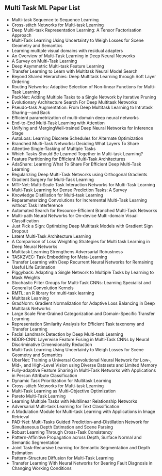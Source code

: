 <h2>Multi Task ML Paper List </h2>



<ul>

                             

 <li><a target="_blank" href="https://github.com/manjunath5496/Multi-Task-ML-Paper-List/blob/master/mult(1).pdf" style="text-decoration:none;">
Multi-task Sequence to Sequence Learning</a></li>

 <li><a target="_blank" href="https://github.com/manjunath5496/Multi-Task-ML-Paper-List/blob/master/mult(2).pdf" style="text-decoration:none;">Cross-stitch Networks for Multi-task Learning</a></li>

<li><a target="_blank" href="https://github.com/manjunath5496/Multi-Task-ML-Paper-List/blob/master/mult(3).pdf" style="text-decoration:none;">Deep Multi-task Representation Learning: A Tensor Factorisation Approach</a></li>
 <li><a target="_blank" href="https://github.com/manjunath5496/Multi-Task-ML-Paper-List/blob/master/mult(4).pdf" style="text-decoration:none;">Multi-Task Learning Using Uncertainty to Weigh Losses for Scene Geometry and Semantics</a></li>                              
<li><a target="_blank" href="https://github.com/manjunath5496/Multi-Task-ML-Paper-List/blob/master/mult(5).pdf" style="text-decoration:none;">Learning multiple visual domains with residual adapters</a></li>
<li><a target="_blank" href="https://github.com/manjunath5496/Multi-Task-ML-Paper-List/blob/master/mult(6).pdf" style="text-decoration:none;">An Overview of Multi-Task Learning
in Deep Neural Networks</a></li>
 <li><a target="_blank" href="https://github.com/manjunath5496/Multi-Task-ML-Paper-List/blob/master/mult(7).pdf" style="text-decoration:none;">A Survey on Multi-Task Learning</a></li>

 <li><a target="_blank" href="https://github.com/manjunath5496/Multi-Task-ML-Paper-List/blob/master/mult(8).pdf" style="text-decoration:none;"> Deep Asymmetric Multi-task Feature Learning </a></li>
   <li><a target="_blank" href="https://github.com/manjunath5496/Multi-Task-ML-Paper-List/blob/master/mult(9).pdf" style="text-decoration:none;">Transfer Learning to Learn with Multitask Neural Model Search</a></li>
  
   
 <li><a target="_blank" href="https://github.com/manjunath5496/Multi-Task-ML-Paper-List/blob/master/mult(10).pdf" style="text-decoration:none;">Beyond Shared Hierarchies: Deep Multitask Learning through Soft Layer Ordering</a></li>                              
<li><a target="_blank" href="https://github.com/manjunath5496/Multi-Task-ML-Paper-List/blob/master/mult(11).pdf" style="text-decoration:none;">Routing Networks: Adaptive Selection of Non-linear Functions for Multi-Task Learning</a></li>
<li><a target="_blank" href="https://github.com/manjunath5496/Multi-Task-ML-Paper-List/blob/master/mult(12).pdf" style="text-decoration:none;">PackNet: Adding Multiple Tasks to a Single Network by Iterative Pruning</a></li>
<li><a target="_blank" href="https://github.com/manjunath5496/Multi-Task-ML-Paper-List/blob/master/mult(13).pdf" style="text-decoration:none;">Evolutionary Architecture Search For Deep Multitask Networks</a></li>

<li><a target="_blank" href="https://github.com/manjunath5496/Multi-Task-ML-Paper-List/blob/master/mult(14).pdf" style="text-decoration:none;">Pseudo-task Augmentation: From Deep Multitask Learning to Intratask Sharing—and Back</a></li>
                              
<li><a target="_blank" href="https://github.com/manjunath5496/Multi-Task-ML-Paper-List/blob/master/mult(15).pdf" style="text-decoration:none;">Efficient parametrization of multi-domain deep neural networks</a></li>

<li><a target="_blank" href="https://github.com/manjunath5496/Multi-Task-ML-Paper-List/blob/master/mult(16).pdf" style="text-decoration:none;">End-to-End Multi-Task Learning with Attention</a></li>

  <li><a target="_blank" href="https://github.com/manjunath5496/Multi-Task-ML-Paper-List/blob/master/mult(17).pdf" style="text-decoration:none;">Unifying and MergingWell-trained Deep Neural Networks for Inference Stage</a></li>   
  
<li><a target="_blank" href="https://github.com/manjunath5496/Multi-Task-ML-Paper-List/blob/master/mult(18).pdf" style="text-decoration:none;">AutoLoss: Learning Discrete Schedules for Alternate Optimization</a></li> 

  
<li><a target="_blank" href="https://github.com/manjunath5496/Multi-Task-ML-Paper-List/blob/master/mult(19).pdf" style="text-decoration:none;">Branched Multi-Task Networks:
Deciding What Layers To Share</a></li> 

<li><a target="_blank" href="https://github.com/manjunath5496/Multi-Task-ML-Paper-List/blob/master/mult(20).pdf" style="text-decoration:none;">Attentive Single-Tasking of Multiple Tasks</a></li>

<li><a target="_blank" href="https://github.com/manjunath5496/Multi-Task-ML-Paper-List/blob/master/mult(21).pdf" style="text-decoration:none;">Which Tasks Should Be Learned Together in Multi-task Learning?</a></li>
<li><a target="_blank" href="https://github.com/manjunath5496/Multi-Task-ML-Paper-List/blob/master/mult(22).pdf" style="text-decoration:none;">Feature Partitioning for Efficient Multi-Task Architectures</a></li> 
 <li><a target="_blank" href="https://github.com/manjunath5496/Multi-Task-ML-Paper-List/blob/master/mult(23).pdf" style="text-decoration:none;">AdaShare: Learning What To Share For Efficient Deep Multi-Task Learning</a></li> 
 

   <li><a target="_blank" href="https://github.com/manjunath5496/Multi-Task-ML-Paper-List/blob/master/mult(24).pdf" style="text-decoration:none;">Regularizing Deep Multi-Task Networks using Orthogonal Gradients</a></li>
 
   <li><a target="_blank" href="https://github.com/manjunath5496/Multi-Task-ML-Paper-List/blob/master/mult(25).pdf" style="text-decoration:none;">Gradient Surgery for Multi-Task Learning</a></li>                              
 <li><a target="_blank" href="https://github.com/manjunath5496/Multi-Task-ML-Paper-List/blob/master/mult(26).pdf" style="text-decoration:none;">MTI-Net: Multi-Scale Task Interaction Networks for Multi-Task Learning</a></li>
 <li><a target="_blank" href="https://github.com/manjunath5496/Multi-Task-ML-Paper-List/blob/master/mult(27).pdf" style="text-decoration:none;">Multi-Task Learning for Dense Prediction Tasks: A Survey</a></li>
   
 
   <li><a target="_blank" href="https://github.com/manjunath5496/Multi-Task-ML-Paper-List/blob/master/mult(28).pdf" style="text-decoration:none;">Knowledge Distillation for Multi-task Learning</a></li>
 
   <li><a target="_blank" href="https://github.com/manjunath5496/Multi-Task-ML-Paper-List/blob/master/mult(29).pdf" style="text-decoration:none;">Reparameterizing Convolutions for Incremental Multi-Task Learning without Task Interference </a></li>                              

  <li><a target="_blank" href="https://github.com/manjunath5496/Multi-Task-ML-Paper-List/blob/master/mult(30).pdf" style="text-decoration:none;">Automated Search for Resource-Efficient Branched Multi-Task Networks</a></li>
 
   <li><a target="_blank" href="https://github.com/manjunath5496/Multi-Task-ML-Paper-List/blob/master/mult(31).pdf" style="text-decoration:none;">Multi-path Neural Networks for On-device Multi-domain Visual Classification</a></li> 
    <li><a target="_blank" href="https://github.com/manjunath5496/Multi-Task-ML-Paper-List/blob/master/mult(32).pdf" style="text-decoration:none;">Just Pick a Sign: Optimizing Deep Multitask Models with Gradient Sign Dropout</a></li> 

   <li><a target="_blank" href="https://github.com/manjunath5496/Multi-Task-ML-Paper-List/blob/master/mult(33).pdf" style="text-decoration:none;">Latent Multi-Task Architecture Learning</a></li>                              

  <li><a target="_blank" href="https://github.com/manjunath5496/Multi-Task-ML-Paper-List/blob/master/mult(34).pdf" style="text-decoration:none;">A Comparison of Loss Weighting Strategies for Multi task Learning in Deep Neural Networks</a></li> 
 
  <li><a target="_blank" href="https://github.com/manjunath5496/Multi-Task-ML-Paper-List/blob/master/mult(35).pdf" style="text-decoration:none;">Multitask Learning Strengthens
Adversarial Robustness</a></li> 

  <li><a target="_blank" href="https://github.com/manjunath5496/Multi-Task-ML-Paper-List/blob/master/mult(36).pdf" style="text-decoration:none;">TASK2VEC: Task Embedding for Meta-Learning</a></li> 
 
<li><a target="_blank" href="https://github.com/manjunath5496/Multi-Task-ML-Paper-List/blob/master/mult(37).pdf" style="text-decoration:none;">Transfer Learning with Deep Recurrent Neural Networks for Remaining Useful Life Estimation</a></li>
 <li><a target="_blank" href="https://github.com/manjunath5496/Multi-Task-ML-Paper-List/blob/master/mult(38).pdf" style="text-decoration:none;">Piggyback: Adapting a Single Network to Multiple Tasks by Learning to Mask Weights</a></li>
<li><a target="_blank" href="https://github.com/manjunath5496/Multi-Task-ML-Paper-List/blob/master/mult(39).pdf" style="text-decoration:none;">Stochastic Filter Groups for Multi-Task CNNs: Learning Specialist and Generalist Convolution Kernels</a></li>
 <li><a target="_blank" href="https://github.com/manjunath5496/Multi-Task-ML-Paper-List/blob/master/mult(40).pdf" style="text-decoration:none;">RMTL: an R library for multi-task learning</a></li>                              
<li><a target="_blank" href="https://github.com/manjunath5496/Multi-Task-ML-Paper-List/blob/master/mult(41).pdf" style="text-decoration:none;">Multitask Learning</a></li>
<li><a target="_blank" href="https://github.com/manjunath5496/Multi-Task-ML-Paper-List/blob/master/mult(42).pdf" style="text-decoration:none;">GradNorm: Gradient Normalization for Adaptive Loss Balancing in Deep Multitask Networks</a></li>
 
  <li><a target="_blank" href="https://github.com/manjunath5496/Multi-Task-ML-Paper-List/blob/master/mult(43).pdf" style="text-decoration:none;">Large Scale Fine-Grained Categorization and Domain-Specific Transfer Learning</a></li>
 <li><a target="_blank" href="https://github.com/manjunath5496/Multi-Task-ML-Paper-List/blob/master/mult(44).pdf" style="text-decoration:none;">Representation Similarity Analysis for Efficient Task taxonomy and Transfer Learning</a></li>
   <li><a target="_blank" href="https://github.com/manjunath5496/Multi-Task-ML-Paper-List/blob/master/mult(45).pdf" style="text-decoration:none;">Facial Landmark Detection by
Deep Multi-task Learning</a></li>  
   
<li><a target="_blank" href="https://github.com/manjunath5496/Multi-Task-ML-Paper-List/blob/master/mult(46).pdf" style="text-decoration:none;">NDDR-CNN: Layerwise Feature Fusing in Multi-Task CNNs by Neural Discriminative Dimensionality Reduction</a></li> 
                             
<li><a target="_blank" href="https://github.com/manjunath5496/Multi-Task-ML-Paper-List/blob/master/mult(47).pdf" style="text-decoration:none;">Multi-Task Learning Using Uncertainty to Weigh Losses for Scene Geometry and Semantics</a></li>
<li><a target="_blank" href="https://github.com/manjunath5496/Multi-Task-ML-Paper-List/blob/master/mult(48).pdf" style="text-decoration:none;">UberNet: Training a Universal Convolutional Neural Network for Low-, Mid-, and High-Level Vision using Diverse Datasets and Limited Memory</a></li>

<li><a target="_blank" href="https://github.com/manjunath5496/Multi-Task-ML-Paper-List/blob/master/mult(49).pdf" style="text-decoration:none;">Fully-adaptive Feature Sharing in Multi-Task Networks with Applications in Person Attribute Classification</a></li>
                              
<li><a target="_blank" href="https://github.com/manjunath5496/Multi-Task-ML-Paper-List/blob/master/mult(50).pdf" style="text-decoration:none;">Dynamic Task Prioritization for Multitask Learning</a></li>
<li><a target="_blank" href="https://github.com/manjunath5496/Multi-Task-ML-Paper-List/blob/master/mult(51).pdf" style="text-decoration:none;">Cross-stitch Networks for Multi-task Learning</a></li>
<li><a target="_blank" href="https://github.com/manjunath5496/Multi-Task-ML-Paper-List/blob/master/mult(52).pdf" style="text-decoration:none;">Multi-Task Learning as Multi-Objective Optimization</a></li>

<li><a target="_blank" href="https://github.com/manjunath5496/Multi-Task-ML-Paper-List/blob/master/mult(53).pdf" style="text-decoration:none;">Pareto Multi-Task Learning</a></li>
 
<li><a target="_blank" href="https://github.com/manjunath5496/Multi-Task-ML-Paper-List/blob/master/mult(54).pdf" style="text-decoration:none;">Learning Multiple Tasks with Multilinear Relationship Networks </a></li>

<li><a target="_blank" href="https://github.com/manjunath5496/Multi-Task-ML-Paper-List/blob/master/mult(55).pdf" style="text-decoration:none;">Adversarial Multi-task Learning for Text Classification</a></li>
 
  <li><a target="_blank" href="https://github.com/manjunath5496/Multi-Task-ML-Paper-List/blob/master/mult(56).pdf" style="text-decoration:none;">A Modulation Module for Multi-task Learning with Applications in Image Retrieval </a></li>                              

  <li><a target="_blank" href="https://github.com/manjunath5496/Multi-Task-ML-Paper-List/blob/master/mult(57).pdf" style="text-decoration:none;">PAD-Net: Multi-Tasks Guided Prediction-and-Distillation Network for Simultaneous Depth Estimation and Scene Parsing</a></li>
 
   <li><a target="_blank" href="https://github.com/manjunath5496/Multi-Task-ML-Paper-List/blob/master/mult(58).pdf" style="text-decoration:none;">Robust Learning Through Cross-Task Consistency</a></li>
    <li><a target="_blank" href="https://github.com/manjunath5496/Multi-Task-ML-Paper-List/blob/master/mult(59).pdf" style="text-decoration:none;">Pattern-Affinitive Propagation across Depth, Surface Normal and Semantic Segmentation</a></li>
 
  <li><a target="_blank" href="https://github.com/manjunath5496/Multi-Task-ML-Paper-List/blob/master/mult(60).pdf" style="text-decoration:none;">Joint Task-Recursive Learning for Semantic Segmentation and Depth Estimation </a></li>
 
   <li><a target="_blank" href="https://github.com/manjunath5496/Multi-Task-ML-Paper-List/blob/master/mult(61).pdf" style="text-decoration:none;"> Pattern-Structure Diffusion for Multi-Task Learning</a></li>
 
   <li><a target="_blank" href="https://github.com/manjunath5496/Multi-Task-ML-Paper-List/blob/master/mult(62).pdf" style="text-decoration:none;">Transfer Learning With Neural Networks for Bearing Fault Diagnosis in Changing Working Conditions</a></li>
 </ul>
